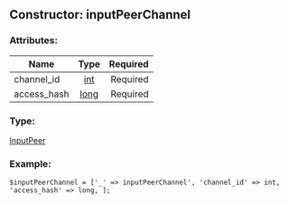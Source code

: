 ## Constructor: inputPeerChannel  

### Attributes:

| Name     |    Type       | Required |
|----------|:-------------:|---------:|
|channel\_id|[int](../types/int.md) | Required|
|access\_hash|[long](../types/long.md) | Required|
### Type: 

[InputPeer](../types/InputPeer.md)
### Example:

```
$inputPeerChannel = ['_' => inputPeerChannel', 'channel_id' => int, 'access_hash' => long, ];
```